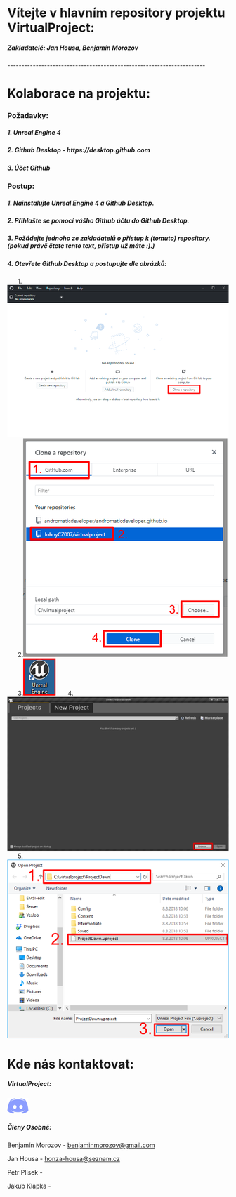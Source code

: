 <h1>Vítejte v hlavním repository projektu <b>VirtualProject</b>:</h1>
<h5>Zakladatelé: <b>Jan Housa</b>, <b>Benjamín Morozov</b></h5>
----------------------------------------------------------------------
<h1>Kolaborace na projektu:</h1>
<h3>Požadavky:</h3>
<h5>1. Unreal Engine 4</h5>
<h5>2. Github Desktop - https://desktop.github.com</h5>
<h5>3. Účet Github</h5>
<h3>Postup:</h3>
<h5>1. Nainstalujte Unreal Engine 4 a Github Desktop.</h5>
<h5>2. Přihlašte se pomocí vášho Github účtu do Github Desktop.</h5>
<h5>3. Požádejte jednoho ze zakladatelů o přístup k (tomuto) repository. (pokud právě čtete tento text, přístup už máte :).)</h5>
<h5>4. Otevřete Github Desktop a postupujte dle obrázků:</h5>
<h8>&nbsp;&nbsp;&nbsp;&nbsp;&nbsp;&nbsp;1.</h8><img src="/github1.png"></img>
<h8>&nbsp;&nbsp;&nbsp;&nbsp;&nbsp;&nbsp;2.</h8><img src="/github2.png"></img>
<h8>&nbsp;&nbsp;&nbsp;&nbsp;&nbsp;&nbsp;3.</h8><img src="/github3.png"></img>
<h8>&nbsp;&nbsp;&nbsp;&nbsp;&nbsp;&nbsp;4.</h8><img src="/github4.png"></img>
<h8>&nbsp;&nbsp;&nbsp;&nbsp;&nbsp;&nbsp;5.</h8><img src="/github5.png"></img>

<h1>Kde nás kontaktovat:</h1>
<h5>VirtualProject:</h5>
<a href="https://discord.gg/K4w3wva"><img src="/discord.png"></a></img>
<h5>Členy Osobně:</h5>
<p>Benjamín Morozov - <a href="mailto://benjaminmorozov@gmail.com">benjaminmorozov@gmail.com </p></a>
<p>Jan Housa - <a href="mailto://honza-housa@seznam.cz">honza-housa@seznam.cz </p></a> 
<p>Petr Plisek - </>
<p>Jakub Klapka - </p>
